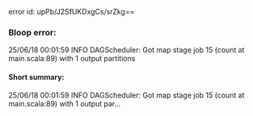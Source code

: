 error id: upPb/J2SfUKDxgCs/srZkg==
### Bloop error:

25/06/18 00:01:59 INFO DAGScheduler: Got map stage job 15 (count at main.scala:89) with 1 output partitions
#### Short summary: 

25/06/18 00:01:59 INFO DAGScheduler: Got map stage job 15 (count at main.scala:89) with 1 output par...